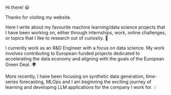 Hi there! :smiley:

Thanks for visiting my website.

Here I write about my favourite machine learning/data science projects that I have been working on, either through internships, work, online challenges, or topics that I like to research out of curiosity. :eyes:

I currently work as an R&D Engineer with a focus on data science. My work involves contributing to European-funded projects dedicated to accelerating the data economy and aligning with the goals of the European Green Deal.  :earth_africa:

More recently, I have been focusing on synthetic data generation, time-series forecasting, MLOps and I am beginning the exciting journey of learning and developing LLM applications for the company I work for. :bulb:
